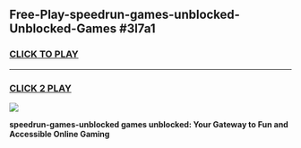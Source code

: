 
## Free-Play-speedrun-games-unblocked-Unblocked-Games #3l7a1
<h3>
<a href="https://news.freeplayer.one?title=speedrun-games-unblocked&ref=8M">CLICK TO PLAY</a></h3>
<hr>

<h3>
<a href="https://news.freeplayer.one?title=speedrun-games-unblocked&ref=8M">CLICK 2 PLAY</a>
  
</h3>

<a href="https://news.freeplayer.one?title=speedrun-games-unblocked&ref=8M"><img src="https://clearcache.store/games.png"></a>


**speedrun-games-unblocked games unblocked: Your Gateway to Fun and Accessible Online Gaming**
